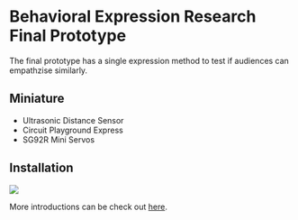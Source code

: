 # Behavioral Expression Research Final Prototype

The final prototype has a single expression method to test if audiences can empathzise similarly. 

## Miniature
 -  Ultrasonic Distance Sensor 
 -  Circuit Playground Express
 -  SG92R Mini Servos

## Installation

![](ReadmeMaterials/Hugging.gif)

More introductions can be check out [here](https://).
